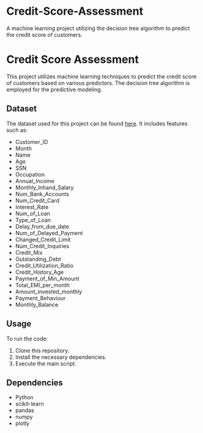 # Credit-Score-Assessment
A machine learning project utilizing the decision tree algorithm to predict the credit score of customers. 

# Credit Score Assessment

This project utilizes machine learning techniques to predict the credit score of customers based on various predictors. The decision tree algorithm is employed for the predictive modeling.

## Dataset

The dataset used for this project can be found [here](https://github.com/JLZml/Credit-Scoring-Data-Sets/blob/master/3.%20Kaggle/Give%20Me%20Some%20Credit/cs-training.csv). It includes features such as:
- Customer_ID                 
- Month                       
- Name                        
- Age                         
- SSN                         
- Occupation                  
- Annual_Income               
- Monthly_Inhand_Salary       
- Num_Bank_Accounts           
- Num_Credit_Card             
- Interest_Rate              
- Num_of_Loan                 
- Type_of_Loan                
- Delay_from_due_date         
- Num_of_Delayed_Payment      
- Changed_Credit_Limit        
- Num_Credit_Inquiries        
- Credit_Mix                  
- Outstanding_Debt            
- Credit_Utilization_Ratio    
- Credit_History_Age          
- Payment_of_Min_Amount       
- Total_EMI_per_month         
- Amount_invested_monthly     
- Payment_Behaviour           
- Monthly_Balance             

## Usage

To run the code:
1. Clone this repository.
2. Install the necessary dependencies.
3. Execute the main script.

## Dependencies

- Python
- scikit-learn
- pandas
- numpy
- plotly


